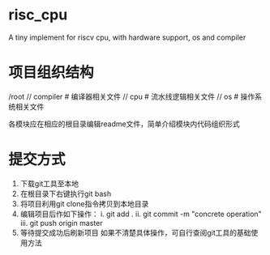 # risc_cpu
A tiny implement for riscv cpu, with hardware support, os and compiler 

# 项目组织结构 
/root 
// compiler # 编译器相关文件 
// cpu      # 流水线逻辑相关文件 
// os       # 操作系统相关文件 
 
各模块应在相应的根目录编辑readme文件，简单介绍模块内代码组织形式

# 提交方式
1. 下载git工具至本地
2. 在根目录下右键执行git bash
3. 将项目利用git clone指令拷贝到本地目录 
4. 编辑项目后作如下操作： 
  i. git add . 
  ii. git commit -m "concrete operation" 
  iii. git push origin master 
 5. 等待提交成功后刷新项目 
如果不清楚具体操作，可自行查阅git工具的基础使用方法
